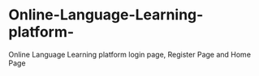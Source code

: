 # Online-Language-Learning-platform-
Online Language Learning platform login page, Register Page and Home Page
